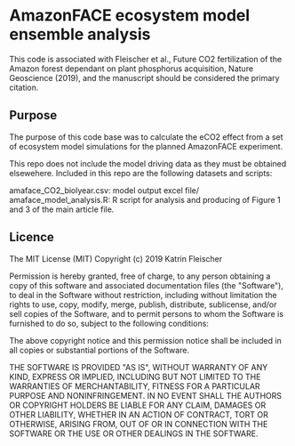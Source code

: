AmazonFACE ecosystem model ensemble analysis
===================

This code is associated with Fleischer et al., Future CO2 fertilization of the Amazon forest dependant on plant phosphorus acquisition, Nature  Geoscience (2019), and the manuscript should be considered the primary citation.

Purpose
-----------------

The purpose of this code base was to calculate the eCO2 effect from a set of ecosystem model simulations for the planned AmazonFACE experiment. 

This repo does not include the model driving data as they must be obtained elsewehere. Included in this repo are the following datasets and scripts:

amaface_CO2_biolyear.csv: model output excel file/
amaface_model_analysis.R: R script for analysis and producing of Figure 1 and 3 of the main article file. 

Licence
-----------------

The MIT License (MIT)
Copyright (c) 2019 Katrin Fleischer 

Permission is hereby granted, free of charge, to any person obtaining a copy of this software and associated documentation files (the "Software"), to deal in the Software without restriction, including without limitation the rights to use, copy, modify, merge, publish, distribute, sublicense, and/or sell copies of the Software, and to permit persons to whom the Software is furnished to do so, subject to the following conditions:

The above copyright notice and this permission notice shall be included in all copies or substantial portions of the Software.

THE SOFTWARE IS PROVIDED "AS IS", WITHOUT WARRANTY OF ANY KIND, EXPRESS OR IMPLIED, INCLUDING BUT NOT LIMITED TO THE WARRANTIES OF MERCHANTABILITY, FITNESS FOR A PARTICULAR PURPOSE AND NONINFRINGEMENT. IN NO EVENT SHALL THE AUTHORS OR COPYRIGHT HOLDERS BE LIABLE FOR ANY CLAIM, DAMAGES OR OTHER LIABILITY, WHETHER IN AN ACTION OF CONTRACT, TORT OR OTHERWISE, ARISING FROM, OUT OF OR IN CONNECTION WITH THE SOFTWARE OR THE USE OR OTHER DEALINGS IN THE SOFTWARE.
